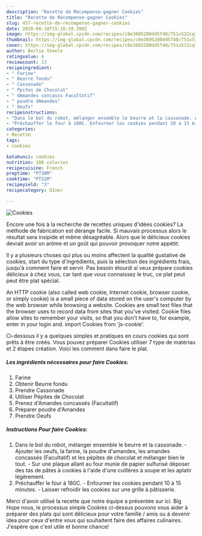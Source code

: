 ```yaml
---
description: "Recette de Récompense-gagner Cookies"
title: "Recette de Récompense-gagner Cookies"
slug: 457-recette-de-recompense-gagner-cookies
date: 2020-08-18T15:16:19.398Z
image: https://img-global.cpcdn.com/recipes/c8e3695280dd5f40/751x532cq70/cookies-photo-principale-de-la-recette.jpg
thumbnail: https://img-global.cpcdn.com/recipes/c8e3695280dd5f40/751x532cq70/cookies-photo-principale-de-la-recette.jpg
cover: https://img-global.cpcdn.com/recipes/c8e3695280dd5f40/751x532cq70/cookies-photo-principale-de-la-recette.jpg
author: Bertie Steele
ratingvalue: 4
reviewcount: 13
recipeingredient:
- " Farine"
- " Beurre fondu"
- " Cassonade"
- " Ppites de Chocolat"
- " dAmandes concasss Facultatif"
- " poudre dAmandes"
- " Oeufs"
recipeinstructions:
- "Dans le bol du robot, mélanger ensemble le beurre et la cassonade. Ajouter les oeufs, la farine, la poudre d&#39;amandes, les amandes concassés (Facultatif) et les pépites de chocolat et mélanger bien le tout. Sur une plaque allant au four munie de papier sulfurisé déposer des tas de pâtes à cookies à l&#39;aide d&#39;une cuillères à soupe et les aplatir légèrement."
- "Préchauffer le four à 180C. Enfourner les cookies pendant 10 à 15 minutes. Laisser refroidir les cookies sur une grille à pâtisserie."
categories:
- Recette
tags:
- cookies

katakunci: cookies 
nutrition: 108 calories
recipecuisine: French
preptime: "PT38M"
cooktime: "PT32M"
recipeyield: "3"
recipecategory: Dîner

---
```



![Cookies](https://img-global.cpcdn.com/recipes/c8e3695280dd5f40/751x532cq70/cookies-photo-principale-de-la-recette.jpg)

Encore une fois à la recherche de recettes uniques d'idées cookies? La méthode de fabrication est dérange facile. Si mauvais processus alors le résultat sera insipide et même désagréable. Alors que le délicieux cookies devrait avoir un arôme et un goût qui pouvoir provoquer notre appétit.

Il y a plusieurs choses qui plus ou moins affectent la qualité gustative de cookies, start du type d'ingrédients, puis la sélection des ingrédients frais, jusqu'à comment faire et servir. Pas besoin étourdi si veux prépare cookies délicieux à chez vous, car tant que vous connaissez le truc, ce plat peut peut être plat spécial.

An HTTP cookie (also called web cookie, Internet cookie, browser cookie, or simply cookie) is a small piece of data stored on the user&#39;s computer by the web browser while browsing a website. Cookies are small text files that the browser uses to record data from sites that you&#39;ve visited. Cookie files allow sites to remember your visits, so that you don&#39;t have to, for example, enter in your login and. import Cookies from &#39;js-cookie&#39;.


Ci-dessous il y a quelques simples et pratiques en cours cookies qui sont prêts à être créés. Vous pouvez préparer Cookies utiliser 7 type de matériau et 2 étapes création. Voici les comment dans faire le plat.

<!--inarticleads1-->

##### Les ingrédients nécessaires pour faire Cookies:

1.   Farine
1. Obtenir  Beurre fondu
1. Prendre  Cassonade
1. Utiliser  Pépites de Chocolat
1. Prenez  d&#39;Amandes concassés (Facultatif)
1. Préparer  poudre d&#39;Amandes
1. Prendre  Oeufs




<!--inarticleads2-->

##### Instructions Pour faire Cookies:

1. Dans le bol du robot, mélanger ensemble le beurre et la cassonade. - Ajouter les oeufs, la farine, la poudre d&#39;amandes, les amandes concassés (Facultatif) et les pépites de chocolat et mélanger bien le tout. - Sur une plaque allant au four munie de papier sulfurisé déposer des tas de pâtes à cookies à l&#39;aide d&#39;une cuillères à soupe et les aplatir légèrement.
1. Préchauffer le four à 180C. - Enfourner les cookies pendant 10 à 15 minutes. - Laisser refroidir les cookies sur une grille à pâtisserie.





Merci d'avoir utilisé la recette que notre équipe a présentée sur ici. Big Hope nous, le processus simple Cookies ci-dessus pouvons vous aider à préparer des plats qui sont délicieux pour votre famille / amis ou à devenir idea pour ceux d'entre vous qui souhaitent faire des affaires culinaires. J'espère que c'est utile et bonne chance!
